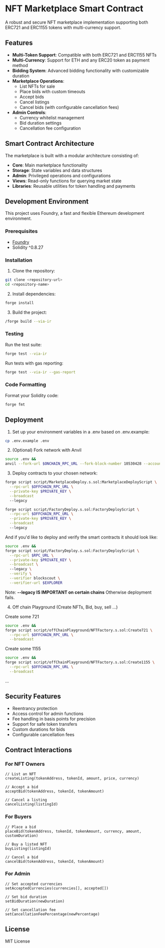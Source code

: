 # NFT Marketplace Smart Contract

A robust and secure NFT marketplace implementation supporting both ERC721 and ERC1155 tokens with multi-currency support.

## Features

- **Multi-Token Support**: Compatible with both ERC721 and ERC1155 NFTs
- **Multi-Currency**: Support for ETH and any ERC20 token as payment method
- **Bidding System**: Advanced bidding functionality with customizable duration
- **Marketplace Operations**:
  - List NFTs for sale
  - Place bids with custom timeouts
  - Accept bids
  - Cancel listings
  - Cancel bids (with configurable cancellation fees)
- **Admin Controls**:
  - Currency whitelist management
  - Bid duration settings
  - Cancellation fee configuration

## Smart Contract Architecture

The marketplace is built with a modular architecture consisting of:

- **Core**: Main marketplace functionality
- **Storage**: State variables and data structures
- **Admin**: Privileged operations and configurations
- **Views**: Read-only functions for querying market state
- **Libraries**: Reusable utilities for token handling and payments

## Development Environment

This project uses Foundry, a fast and flexible Ethereum development environment.

### Prerequisites

- [Foundry](https://book.getfoundry.sh/getting-started/installation)
- Solidity ^0.8.27

### Installation

1. Clone the repository:
```bash
git clone <repository-url>
cd <repository-name>
```

2. Install dependencies:
```bash
forge install
```

3. Build the project:
```bash
/forge build --via-ir
```

### Testing

Run the test suite:
```bash
forge test --via-ir
```

Run tests with gas reporting:
```bash
forge test --via-ir --gas-report
```

### Code Formatting

Format your Solidity code:
```bash
forge fmt
```

## Deployment

1. Set up your environment variables in a .env based on .env.example:
```bash
cp .env.example .env
```

2. (Optional) Fork network with Anvil

```bash
source .env &&
anvil --fork-url $ONCHAIN_RPC_URL --fork-block-number 10530428 --accounts 10 --balance 1000 --chain-id $OFFCHAIN_CHAIN_ID --block-time 3
```

3. Deploy contracts to your chosen network:

```bash
forge script script/MarketplaceDeploy.s.sol:MarketplaceDeployScript \
  --rpc-url $OFFCHAIN_RPC_URL \
  --private-key $PRIVATE_KEY \
  --broadcast
  --legacy
```

```bash
forge script script/FactoryDeploy.s.sol:FactoryDeployScript \
  --rpc-url $OFFCHAIN_RPC_URL \
  --private-key $PRIVATE_KEY \
  --broadcast
  --legacy
```

And if you'd like to deploy and verify the smart contracts it should look like:

```bash
source .env &&
forge script script/FactoryDeploy.s.sol:FactoryDeployScript \
  --rpc-url $RPC_URL \
  --private-key $PRIVATE_KEY \
  --broadcast \ 
  --legacy \
  --verify \
  --verifier blockscout \
  --verifier-url $EXPLORER 
```

Note: **--legacy IS IMPORTANT on certain chains** Otherwise deployment fails.

4. Off chain Playground (Create NFTs, Bid, buy, sell ...)

Create some 721
```bash
source .env &&
forge script script/offChainPlayground/NFTFactory.s.sol:Create721 \
  --rpc-url $OFFCHAIN_RPC_URL \
  --broadcast
```

Create some 1155
```bash
source .env &&
forge script script/offChainPlayground/NFTFactory.s.sol:Create1155 \
  --rpc-url $OFFCHAIN_RPC_URL \
  --broadcast
```

...

## Security Features

- Reentrancy protection
- Access control for admin functions
- Fee handling in basis points for precision
- Support for safe token transfers
- Custom durations for bids
- Configurable cancellation fees

## Contract Interactions

### For NFT Owners
```solidity
// List an NFT
createListing(tokenAddress, tokenId, amount, price, currency)

// Accept a bid
acceptBid(tokenAddress, tokenId, tokenAmount)

// Cancel a listing
cancelListing(listingId)
```

### For Buyers
```solidity
// Place a bid
placeBid(tokenAddress, tokenId, tokenAmount, currency, amount, customDuration)

// Buy a listed NFT
buyListing(listingId)

// Cancel a bid
cancelBid(tokenAddress, tokenId, tokenAmount)
```

### For Admin
```solidity
// Set accepted currencies
setAcceptedCurrencies(currencies[], accepted[])

// Set bid duration
setBidDuration(newDuration)

// Set cancellation fee
setCancellationFeePercentage(newPercentage)
```

## License

MIT License
